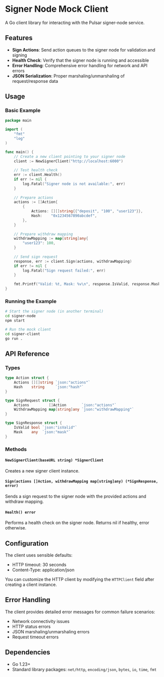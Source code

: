 # Signer Node Mock Client

A Go client library for interacting with the Pulsar signer-node service.

## Features

- **Sign Actions**: Send action queues to the signer node for validation and signing
- **Health Check**: Verify that the signer node is running and accessible
- **Error Handling**: Comprehensive error handling for network and API errors
- **JSON Serialization**: Proper marshaling/unmarshaling of request/response data

## Usage

### Basic Example

```go
package main

import (
    "fmt"
    "log"
)

func main() {
    // Create a new client pointing to your signer node
    client := NewSignerClient("http://localhost:6000")
    
    // Test health check
    err := client.Health()
    if err != nil {
        log.Fatal("Signer node is not available:", err)
    }
    
    // Prepare actions
    actions := []Action{
        {
            Actions: [][]string{{"deposit", "100", "user123"}},
            Hash:    "0x1234567890abcdef",
        },
    }
    
    // Prepare withdraw mapping
    withdrawMapping := map[string]any{
        "user123": 100,
    }
    
    // Send sign request
    response, err := client.Sign(actions, withdrawMapping)
    if err != nil {
        log.Fatal("Sign request failed:", err)
    }
    
    fmt.Printf("Valid: %t, Mask: %v\n", response.IsValid, response.Mask)
}
```

### Running the Example

```bash
# Start the signer node (in another terminal)
cd signer-node
npm start

# Run the mock client
cd signer-client
go run .
```

## API Reference

### Types

```go
type Action struct {
    Actions [][]string `json:"actions"`
    Hash    string     `json:"hash"`
}

type SignRequest struct {
    Actions         []Action       `json:"actions"`
    WithdrawMapping map[string]any `json:"withdrawMapping"`
}

type SignResponse struct {
    IsValid bool `json:"isValid"`
    Mask    any  `json:"mask"`
}
```

### Methods

#### `NewSignerClient(baseURL string) *SignerClient`
Creates a new signer client instance.

#### `Sign(actions []Action, withdrawMapping map[string]any) (*SignResponse, error)`
Sends a sign request to the signer node with the provided actions and withdraw mapping.

#### `Health() error`
Performs a health check on the signer node. Returns nil if healthy, error otherwise.

## Configuration

The client uses sensible defaults:
- HTTP timeout: 30 seconds
- Content-Type: application/json

You can customize the HTTP client by modifying the `HTTPClient` field after creating a client instance.

## Error Handling

The client provides detailed error messages for common failure scenarios:
- Network connectivity issues
- HTTP status errors
- JSON marshaling/unmarshaling errors
- Request timeout errors

## Dependencies

- Go 1.23+
- Standard library packages: `net/http`, `encoding/json`, `bytes`, `io`, `time`, `fmt`